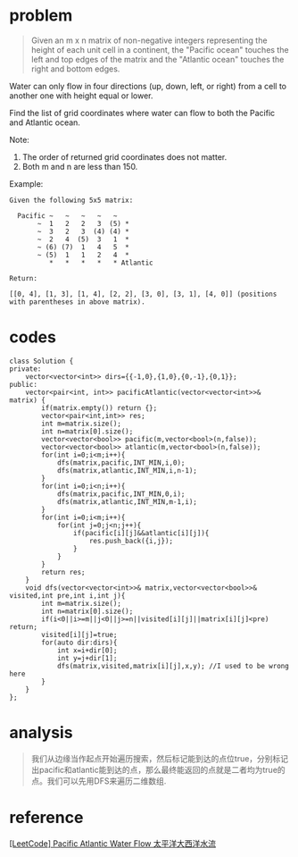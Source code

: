 # problem
>Given an m x n matrix of non-negative integers representing the height of each unit cell in a continent, the "Pacific ocean" touches the left and top edges of the matrix and the "Atlantic ocean" touches the right and bottom edges.

Water can only flow in four directions (up, down, left, or right) from a cell to another one with height equal or lower.

Find the list of grid coordinates where water can flow to both the Pacific and Atlantic ocean.

Note:
1. The order of returned grid coordinates does not matter.
2. Both m and n are less than 150.

Example:
```
Given the following 5x5 matrix:

  Pacific ~   ~   ~   ~   ~ 
       ~  1   2   2   3  (5) *
       ~  3   2   3  (4) (4) *
       ~  2   4  (5)  3   1  *
       ~ (6) (7)  1   4   5  *
       ~ (5)  1   1   2   4  *
          *   *   *   *   * Atlantic

Return:

[[0, 4], [1, 3], [1, 4], [2, 2], [3, 0], [3, 1], [4, 0]] (positions with parentheses in above matrix).
```

# codes
```
class Solution {
private:
    vector<vector<int>> dirs={{-1,0},{1,0},{0,-1},{0,1}};
public:
    vector<pair<int, int>> pacificAtlantic(vector<vector<int>>& matrix) {
        if(matrix.empty()) return {};
        vector<pair<int,int>> res;
        int m=matrix.size();
        int n=matrix[0].size();
        vector<vector<bool>> pacific(m,vector<bool>(n,false));
        vector<vector<bool>> atlantic(m,vector<bool>(n,false));
        for(int i=0;i<m;i++){
            dfs(matrix,pacific,INT_MIN,i,0);
            dfs(matrix,atlantic,INT_MIN,i,n-1);
        }
        for(int i=0;i<n;i++){
            dfs(matrix,pacific,INT_MIN,0,i);
            dfs(matrix,atlantic,INT_MIN,m-1,i);
        }
        for(int i=0;i<m;i++){
            for(int j=0;j<n;j++){
                if(pacific[i][j]&&atlantic[i][j]){
                    res.push_back({i,j});
                }
            }
        }
        return res;
    }
    void dfs(vector<vector<int>>& matrix,vector<vector<bool>>& visited,int pre,int i,int j){
        int m=matrix.size();
        int n=matrix[0].size();
        if(i<0||i>=m||j<0||j>=n||visited[i][j]||matrix[i][j]<pre) return;
        visited[i][j]=true;
        for(auto dir:dirs){
            int x=i+dir[0];
            int y=j+dir[1];
            dfs(matrix,visited,matrix[i][j],x,y); //I used to be wrong here
        }
    }
};
```

# analysis
>我们从边缘当作起点开始遍历搜索，然后标记能到达的点位true，分别标记出pacific和atlantic能到达的点，那么最终能返回的点就是二者均为true的点。我们可以先用DFS来遍历二维数组.

# reference
[[LeetCode] Pacific Atlantic Water Flow 太平洋大西洋水流][1]

[1]: http://www.cnblogs.com/grandyang/p/5962508.html
